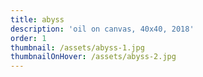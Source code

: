 ```yaml
---
title: abyss
description: 'oil on canvas, 40x40, 2018'
order: 1
thumbnail: /assets/abyss-1.jpg
thumbnailOnHover: /assets/abyss-2.jpg
---
```


